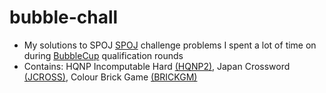 # bubble-chall
- My solutions to SPOJ [SPOJ](https://spoj.com) challenge problems I spent a lot of time on during [BubbleCup](http://bubblecup.org/) qualification rounds
- Contains: HQNP Incomputable Hard [(HQNP2)](http://www.spoj.com/problems/HQNP2/), Japan Crossword [(JCROSS)](http://www.spoj.com/problems/JCROSS/), Colour Brick Game [(BRICKGM)](http://www.spoj.com/problems/BRICKGM/)
